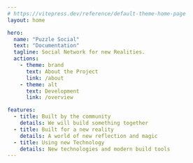 ```yaml
---
# https://vitepress.dev/reference/default-theme-home-page
layout: home

hero:
  name: "Puzzle Social"
  text: "Documentation"
  tagline: Social Network for new Realities.
  actions:
    - theme: brand
      text: About the Project
      link: /about
    - theme: alt
      text: Development
      link: /overview

features:
  - title: Built by the community
    details: We will build something together
  - title: Built for a new reality
    details: A world of new reflection and magic
  - title: Using new Technology
    details: New technologies and modern build tools
---
```


